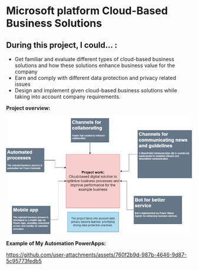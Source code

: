 # Microsoft platform Cloud-Based Business Solutions

## During this project, I could... :
- Get familiar and evaluate different types of cloud-based business solutions and how these solutions enhance business value for the company
- Earn and comply with different data protection and privacy related issues
- Design and implement given cloud-based business solutions while taking into account company requirements.

**Project overview:**

<img src="/project-work.drawio.png">

**Example of My Automation PowerApps:**

https://github.com/user-attachments/assets/760f2b9d-987b-4646-9d87-5c95773fedb5

